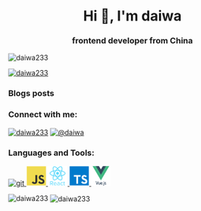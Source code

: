 <h1 align="center">Hi 👋, I'm daiwa</h1>
<h3 align="center">frontend developer from China</h3>

<p align="left"> <img src="https://komarev.com/ghpvc/?username=daiwa233&label=Profile%20views&color=0e75b6&style=flat" alt="daiwa233" /> </p>

<p align="left"> <a href="https://twitter.com/daiwa233" target="blank"><img src="https://img.shields.io/twitter/follow/daiwa233?logo=twitter&style=for-the-badge" alt="daiwa233" /></a> </p>

### Blogs posts
<!-- BLOG-POST-LIST:START -->
<!-- BLOG-POST-LIST:END -->

<h3 align="left">Connect with me:</h3>
<p align="left">
<a href="https://twitter.com/daiwa233" target="blank"><img align="center" src="https://cdn.jsdelivr.net/npm/simple-icons@3.0.1/icons/twitter.svg" alt="daiwa233" height="30" width="40" /></a>
<a href="https://medium.com/@daiwa" target="blank"><img align="center" src="https://cdn.jsdelivr.net/npm/simple-icons@3.0.1/icons/medium.svg" alt="@daiwa" height="30" width="40" /></a>
</p>

<h3 align="left">Languages and Tools:</h3>
<p align="left"> <a href="https://git-scm.com/" target="_blank"> <img src="https://www.vectorlogo.zone/logos/git-scm/git-scm-icon.svg" alt="git" width="40" height="40"/> </a> <a href="https://developer.mozilla.org/en-US/docs/Web/JavaScript" target="_blank"> <img src="https://raw.githubusercontent.com/devicons/devicon/master/icons/javascript/javascript-original.svg" alt="javascript" width="40" height="40"/> </a> <a href="https://reactjs.org/" target="_blank"> <img src="https://raw.githubusercontent.com/devicons/devicon/master/icons/react/react-original-wordmark.svg" alt="react" width="40" height="40"/> </a> <a href="https://www.typescriptlang.org/" target="_blank"> <img src="https://raw.githubusercontent.com/devicons/devicon/master/icons/typescript/typescript-original.svg" alt="typescript" width="40" height="40"/> </a> <a href="https://vuejs.org/" target="_blank"> <img src="https://raw.githubusercontent.com/devicons/devicon/master/icons/vuejs/vuejs-original-wordmark.svg" alt="vuejs" width="40" height="40"/> </a> </p>

<p><img align="left" src="https://github-readme-stats.vercel.app/api/top-langs?username=daiwa233&show_icons=true&locale=en&layout=compact" alt="daiwa233" /></p>

<p>&nbsp;<img align="center" src="https://github-readme-stats.vercel.app/api?username=daiwa233&show_icons=true&locale=en" alt="daiwa233" /></p>
